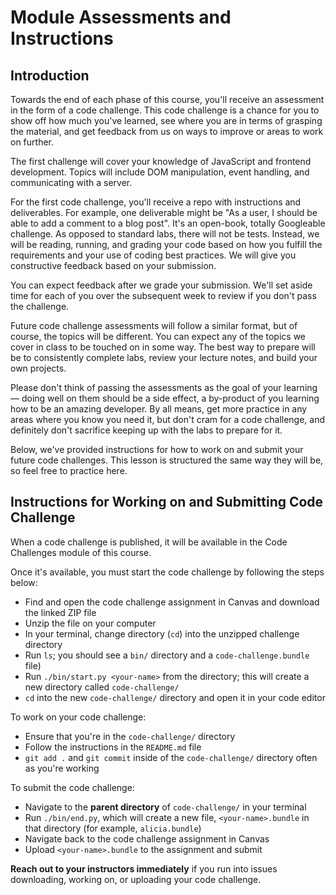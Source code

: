 # Module Assessments and Instructions

## Introduction

Towards the end of each phase of this course, you'll receive an assessment in
the form of a code challenge. This code challenge is a chance for you to show
off how much you've learned, see where you are in terms of grasping the
material, and get feedback from us on ways to improve or areas to work on
further.

The first challenge will cover your knowledge of JavaScript and frontend
development. Topics will include DOM manipulation, event handling, and
communicating with a server.

For the first code challenge, you'll receive a repo with instructions and
deliverables. For example, one deliverable might be "As a user, I should be able
to add a comment to a blog post". It's an open-book, totally Googleable
challenge. As opposed to standard labs, there will not be tests. Instead, we
will be reading, running, and grading your code based on how you fulfill the
requirements and your use of coding best practices. We will give you
constructive feedback based on your submission.

You can expect feedback after we grade your submission. We'll set aside time for
each of you over the subsequent week to review if you don't pass the challenge.

Future code challenge assessments will follow a similar format, but of course,
the topics will be different. You can expect any of the topics we cover in class
to be touched on in some way. The best way to prepare will be to consistently
complete labs, review your lecture notes, and build your own projects.

Please don't think of passing the assessments as the goal of your learning —
doing well on them should be a side effect, a by-product of you learning how to
be an amazing developer. By all means, get more practice in any areas where you
know you need it, but don't cram for a code challenge, and definitely don't
sacrifice keeping up with the labs to prepare for it.

Below, we've provided instructions for how to work on and submit your future
code challenges. This lesson is structured the same way they will be, so feel
free to practice here.

## Instructions for Working on and Submitting Code Challenge

When a code challenge is published, it will be available in the Code Challenges
module of this course.

Once it's available, you must start the code challenge by following the steps
below:

- Find and open the code challenge assignment in Canvas and download the linked
  ZIP file
- Unzip the file on your computer
- In your terminal, change directory (`cd`) into the unzipped challenge
  directory
- Run `ls`; you should see a `bin/` directory and a `code-challenge.bundle`
  file)
- Run `./bin/start.py <your-name>` from the directory; this will create a new
  directory called `code-challenge/`
- `cd` into the new `code-challenge/` directory and open it in your code editor

To work on your code challenge:

- Ensure that you're in the `code-challenge/` directory
- Follow the instructions in the `README.md` file
- `git add .` and `git commit` inside of the `code-challenge/` directory often
  as you're working

To submit the code challenge:

- Navigate to the **parent directory** of `code-challenge/` in your terminal
- Run `./bin/end.py`, which will create a new file, `<your-name>.bundle` in that
  directory (for example, `alicia.bundle`)
- Navigate back to the code challenge assignment in Canvas
- Upload `<your-name>.bundle` to the assignment and submit

**Reach out to your instructors immediately** if you run into issues
downloading, working on, or uploading your code challenge.
